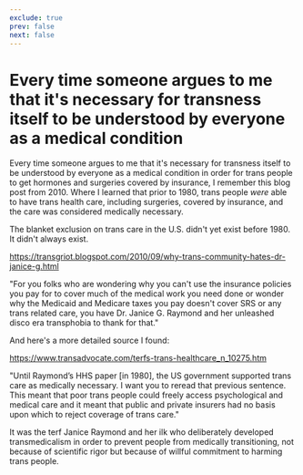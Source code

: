 ```yaml
---
exclude: true
prev: false
next: false
---
```

# Every time someone argues to me that it's necessary for transness itself to be understood by everyone as a medical condition

Every time someone argues to me that it's necessary for transness itself to be understood by everyone as a medical condition in order for trans people to get hormones and surgeries covered by insurance, I remember this blog post from 2010. Where I learned that prior to 1980, trans people *were* able to have trans health care, including surgeries, covered by insurance, and the care was considered medically necessary.

The blanket exclusion on trans care in the U.S. didn't yet exist before 1980. It didn't always exist.

https://transgriot.blogspot.com/2010/09/why-trans-community-hates-dr-janice-g.html

"For you folks who are wondering why you can't use the insurance policies you pay for to cover much of the medical work you need done or wonder why the Medicaid and Medicare taxes you pay doesn't cover SRS or any trans related care, you have Dr. Janice G. Raymond and her unleashed disco era transphobia to thank for that."

And here's a more detailed source I found:

https://www.transadvocate.com/terfs-trans-healthcare_n_10275.htm

"Until Raymond’s HHS paper [in 1980], the US government supported trans care as medically necessary. I want you to reread that previous sentence. This meant that poor trans people could freely access psychological and medical care and it meant that public and private insurers had no basis upon which to reject coverage of trans care."

It was the terf Janice Raymond and her ilk who deliberately developed transmedicalism in order to prevent people from medically transitioning, not because of scientific rigor but because of willful commitment to harming trans people.
